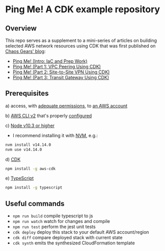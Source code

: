 # Ping Me! A CDK example repository

## Overview

This repo serves as a supplement to a mini-series of articles on building selected AWS network resources using CDK that was first published on [Chaos Gears' blog](https://chaosgears.com/blog/):

+ [Ping Me! (Intro: IaC and Prep Work)](https://chaosgears.com/ping-me-intro-iac-and-prep-work)
+ [Ping Me! (Part 1: VPC Peering Using CDK)](https://chaosgears.com/ping-me-part-1-vpc-peering-using-cdk/)
+ [Ping Me! (Part 2: Site-to-Site VPN Using CDK)](https://chaosgears.com/ping-me-part-2-site-to-site-vpn-using-cdk)
+ [Ping Me! (Part 3: Transit Gateway Using CDK)](https://chaosgears.com/ping-me-part-3-transit-gateway-using-cdk/)

## Prerequisites

a) access, with [adequate permissions](https://stackoverflow.com/questions/57118082/what-iam-permissions-are-needed-to-use-cdk-deploy), to [an AWS account](https://aws.amazon.com/premiumsupport/knowledge-center/create-and-activate-aws-account/)

b) [AWS CLI v2](https://docs.aws.amazon.com/cli/latest/userguide/install-cliv2.html) that's properly [configured](https://docs.aws.amazon.com/cli/latest/userguide/cli-configure-quickstart.html)

c) [Node v10.3 or higher](https://nodejs.org/en/)

+ I recommend installing it with [NVM](https://github.com/nvm-sh/nvm), e.g.:

```bash
nvm install v14.14.0
nvm use v14.14.0
```

d) [CDK](https://docs.aws.amazon.com/cdk/latest/guide/home.html)

```bash
npm install -g aws-cdk
```

e) [TypeScript](https://www.typescriptlang.org/)

```bash
npm install -g typescript
```

## Useful commands

+ `npm run build`   compile typescript to js
+ `npm run watch`   watch for changes and compile
+ `npm run test`    perform the jest unit tests
+ `cdk deploy`      deploy this stack to your default AWS account/region
+ `cdk diff`        compare deployed stack with current state
+ `cdk synth`       emits the synthesized CloudFormation template
